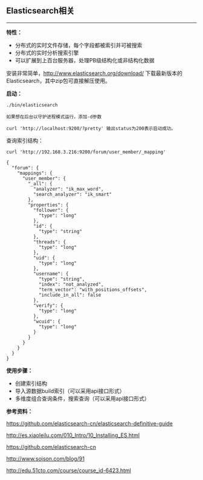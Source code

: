 ## Elasticsearch相关

---

**特性：**

* 分布式的实时文件存储，每个字段都被索引并可被搜索
* 分布式的实时分析搜索引擎
* 可以扩展到上百台服务器，处理PB级结构化或非结构化数据

安装非常简单，http://www.elasticsearch.org/download/ 下载最新版本的Elasticsearch，其中zip包可直接解压使用。

**启动：**

```
./bin/elasticsearch

如果想在后台以守护进程模式运行，添加-d参数

curl 'http://localhost:9200/?pretty' 输出status为200表示启动成功。
```
	
查询索引结构：

```
curl 'http://192.168.3.216:9200/forum/user_member/_mapping'
```

```
{
  "forum": {
    "mappings": {
      "user_member": {
        "_all": {
          "analyzer": "ik_max_word",
          "search_analyzer": "ik_smart"
        },
        "properties": {
          "follower": {
            "type": "long"
          },
          "id": {
            "type": "string"
          },
          "threads": {
            "type": "long"
          },
          "uid": {
            "type": "long"
          },
          "username": {
            "type": "string",
            "index": "not_analyzed",
            "term_vector": "with_positions_offsets",
            "include_in_all": false
          },
          "verify": {
            "type": "long"
          },
          "wcuid": {
            "type": "long"
          }
        }
      }
    }
  }
}
```

**使用步骤：**

* 	创建索引结构
* 	导入源数据build索引（可以采用api接口形式）
* 	多维度组合查询条件，搜索查询（可以采用api接口形式）

	

**参考资料：**

https://github.com/elasticsearch-cn/elasticsearch-definitive-guide

http://es.xiaoleilu.com/010_Intro/10_Installing_ES.html

https://github.com/elasticsearch-cn

http://www.sojson.com/blog/91

http://edu.51cto.com/course/course_id-6423.html